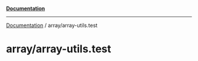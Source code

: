 [**Documentation**](../README.md)

---

[Documentation](../README.md) / array/array-utils.test

# array/array-utils.test
